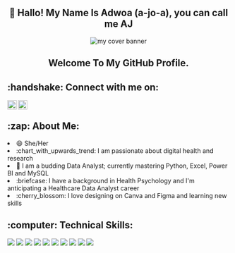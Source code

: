 <h2 align="center">👋 Hallo! My Name Is Adwoa (a-jo-a), you can call me AJ</h2>
<p align="center">
   <img src ="https://user-images.githubusercontent.com/124000356/222981906-cf2384c7-cd5b-42a3-888c-210cab1b5784.png" alt="my cover banner">
</p>

<h2 align="center">Welcome To My GitHub Profile.</h2>
<p>
<h2 align="left">:handshake: Connect with me on:</h2>

<a href="https://www.linkedin.com/in/adwoa-o-onwona-agyeman-msc-ba5460144/"><img align="left" src="https://user-images.githubusercontent.com/124000356/222985730-3d4298ed-c1d3-43c9-bfc9-0f7aa988ba95.svg" alt="my LinkedIn" width="21px"/></a>

<a href="https://www.instagram.com/this.gemini/"><img align="left" src="https://user-images.githubusercontent.com/124000356/222985725-3cc01ad5-f8bc-4526-a2b5-bccf1791c599.svg" alt="my Instagram" width="21px"/></a>
<!--<p align="left">...and you're more than welcome to check out my portfolio website<p><a href="website goes here"><img align="left" src="https://user-images.githubusercontent.com/124000356/222987220-32fd2aa9-5610-4748-9529-c11e02cc9706.png" alt="my portfolio website, icon from Flaticon" width="21px"/></a>
</p> -->
<br>
<h2 align="left">:zap: About Me:</h2>

<li>😄 She/Her</li>
<li>:chart_with_upwards_trend: I am passionate about digital health and research</li>
<li>🌱 I am a budding Data Analyst; currently mastering Python, Excel, Power BI and MySQL</li>
<li>:briefcase: I have a background in Health Psychology and I'm anticipating a Healthcare Data Analyst career</li>
<li>:cherry_blossom: I love designing on Canva and Figma and learning new skills</li> 

<h2 align="left">:computer: Technical Skills:</h2>
<img src="https://img.shields.io/badge/coding-Python-9cf?style=plastic&logo=python&logoColor=9cf">
<img src="https://img.shields.io/badge/coding-Git-black?style=plastic&logo=git&logoColor=white">
<img src="https://img.shields.io/badge/database-MySQL-informational?style=plastic&logo=mysql&logoColor=informational">
<img src="https://img.shields.io/badge/data viz-Microsoft Power BI-yellow?style=plastic&logo=powerbi">
<img src="https://img.shields.io/badge/design-Figma-ff69b4?style=plastic&logo=figma&logoColor=ff69b4">
<img src="https://img.shields.io/badge/spreadsheet-Microsoft Excel-brightgreen?style=plastic&logo=microsoftexcel&logoColor=brightgreen">
<img src="https://img.shields.io/badge/suite-Microsoft Office-green?style=plastic&logo=microsoft&logoColor=green">
<img src="https://img.shields.io/badge/suite-Google-red?style=plastic&logo=google&logoColor=red">

<img src="https://github-readme-stats.vercel.app/api?username=AJAgyeman&show_icons=true&theme=dark"/>

<img src="https://github-readme-stats.vercel.app/api/top-langs/?username=AJAgyeman&layout=compact&show_icons=true&theme=dark">



<!--
**AJAgyeman/AJAgyeman** is a ✨ _special_ ✨ repository because its `README.md` (this file) appears on your GitHub profile.
<img src ="https://user-images.githubusercontent.com/124000356/222930165-9aab3f8d-a768-4faf-9199-6dfb8044f6e4.jpg">
Here are some ideas to get you started:

[![Top Langs](https://github-readme-stats.vercel.app/api/top-langs/?username=AJAgyeman&layout=compact)](https://github.com/yushi1007)

- 🔭 I’m currently working on ...
- 🌱 I’m currently learning ...
- 👯 I’m looking to collaborate on ...
- 🤔 I’m looking for help with ...
- 💬 Ask me about ...
- 📫 How to reach me: ...
- 😄 Pronouns: ...
- ⚡ Fun fact: ...
-->
